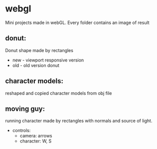 # webgl
 Mini projects made in webGL.
 Every folder contains an image of result

 ## donut:
 Donut shape made by rectangles
 - new - viewport responsive version
 - old - old version donut

 ## character models:	
 reshaped and copied character models from obj file

 ## moving guy:
 running character made by rectangles with normals and source of light.
 - controls:
   - camera: arrows
   - character: W, S
